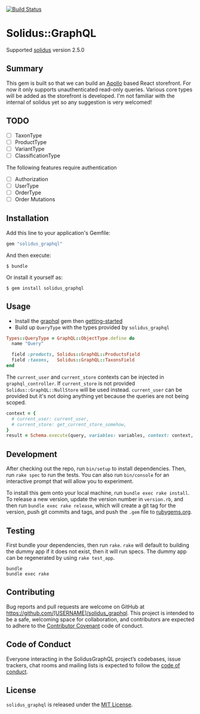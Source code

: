 [![Build Status](https://travis-ci.org/valiants/solidus_graphql.svg?branch=master)](https://travis-ci.org/valiants/solidus_graphql)

# Solidus::GraphQL

Supported [solidus](https://github.com/solidusio/solidus) version 2.5.0

## Summary
This gem is built so that we can build an [Apollo](https://www.apollographql.com/client/) based React storefront. For now it only supports unauthenticated read-only queries. Various core types will be added as the storefront is developed. I'm not familiar with the internal of solidus yet so any suggestion is very welcomed!

## TODO
* [ ] TaxonType
* [ ] ProductType
* [ ] VariantType
* [ ] ClassificationType

The following features require authentication

* [ ] Authorization
* [ ] UserType
* [ ] OrderType
* [ ] Order Mutations

## Installation

Add this line to your application's Gemfile:

```ruby
gem "solidus_graphql"
```

And then execute:

    $ bundle

Or install it yourself as:

    $ gem install solidus_graphql

## Usage

* Install the [graphql](https://github.com/rmosolgo/graphql-ruby) gem then [getting-started](https://github.com/rmosolgo/graphql-ruby#getting-started)
* Build up `QueryType` with the types provided by `solidus_graphql`

```ruby
Types::QueryType = GraphQL::ObjectType.define do
  name "Query"

  field :products, Solidus::GraphQL::ProductsField
  field :taxons,   Solidus::GraphQL::TaxonsField
end
```

The `current_user` and `current_store` contexts can be injected in `graphql_controller`. If `current_store` is not provided `Solidus::GraphQL::NullStore` will be used instead. `current_user` can be provided but it's not doing anything yet because the queries are not being scoped.

```ruby
context = {
  # current_user: current_user,
  # current_store: get_current_store_somehow,
}
result = Schema.execute(query, variables: variables, context: context, operation_name: operation_name)
```

## Development

After checking out the repo, run `bin/setup` to install dependencies. Then, run `rake spec` to run the tests. You can also run `bin/console` for an interactive prompt that will allow you to experiment.

To install this gem onto your local machine, run `bundle exec rake install`. To release a new version, update the version number in `version.rb`, and then run `bundle exec rake release`, which will create a git tag for the version, push git commits and tags, and push the `.gem` file to [rubygems.org](https://rubygems.org).

## Testing

First bundle your dependencies, then run `rake`. `rake` will default to building the dummy app if it does not exist, then it will run specs. The dummy app can be regenerated by using `rake test_app`.

```shell
bundle
bundle exec rake
```

## Contributing

Bug reports and pull requests are welcome on GitHub at https://github.com/[USERNAME]/solidus_graphql. This project is intended to be a safe, welcoming space for collaboration, and contributors are expected to adhere to the [Contributor Covenant](http://contributor-covenant.org) code of conduct.

## Code of Conduct

Everyone interacting in the SolidusGraphQL project’s codebases, issue trackers, chat rooms and mailing lists is expected to follow the [code of conduct](https://github.com/[USERNAME]/solidus_graphql/blob/master/CODE_OF_CONDUCT.md).

## License
`solidus_graphql` is released under the [MIT License](https://opensource.org/licenses/MIT).
